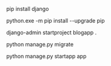 

pip install django

python.exe -m pip install --upgrade pip

django-admin startproject blogapp . 

python manage.py migrate

python manage.py startapp app